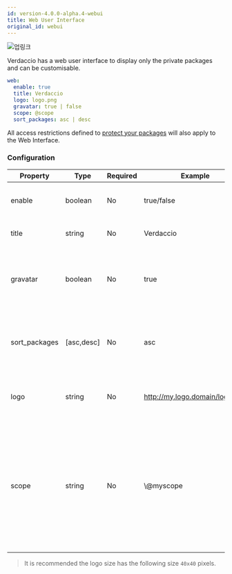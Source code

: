 ```yaml
---
id: version-4.0.0-alpha.4-webui
title: Web User Interface
original_id: webui
---
```

![업링크](https://user-images.githubusercontent.com/558752/52916111-fa4ba980-32db-11e9-8a64-f4e06eb920b3.png)

Verdaccio has a web user interface to display only the private packages and can be customisable.

```yaml
web:
  enable: true
  title: Verdaccio
  logo: logo.png
  gravatar: true | false
  scope: @scope
  sort_packages: asc | desc
```

All access restrictions defined to [protect your packages](protect-your-dependencies.md) will also apply to the Web Interface.

### Configuration

| Property      | Type       | Required | Example                        | Support  | Description                                                                                                                                          |
| ------------- | ---------- | -------- | ------------------------------ | -------- | ---------------------------------------------------------------------------------------------------------------------------------------------------- |
| enable        | boolean    | No       | true/false                     | all      | allow to display the web interface                                                                                                                   |
| title         | string     | No       | Verdaccio                      | all      | HTML head title description                                                                                                                          |
| gravatar      | boolean    | No       | true                           | `>v4` | Gravatars will be generated under the hood if this property is enabled                                                                               |
| sort_packages | [asc,desc] | No       | asc                            | `>v4` | Gravatars will be generated under the hood if this property is enabled                                                                               |
| logo          | string     | No       | http://my.logo.domain/logo.png | all      | a URI where logo is located (header logo)                                                                                                            |
| scope         | string     | No       | \\@myscope                   | all      | If you're using this registry for a specific module scope, specify that scope to set it in the webui instructions header (note: escape @ with \\@) |

> It is recommended the logo size has the following size `40x40` pixels.